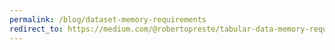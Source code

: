 ```yaml
---
permalink: /blog/dataset-memory-requirements
redirect_to: https://medium.com/@robertopreste/tabular-data-memory-requirements-9881d2bf747a
---
```

